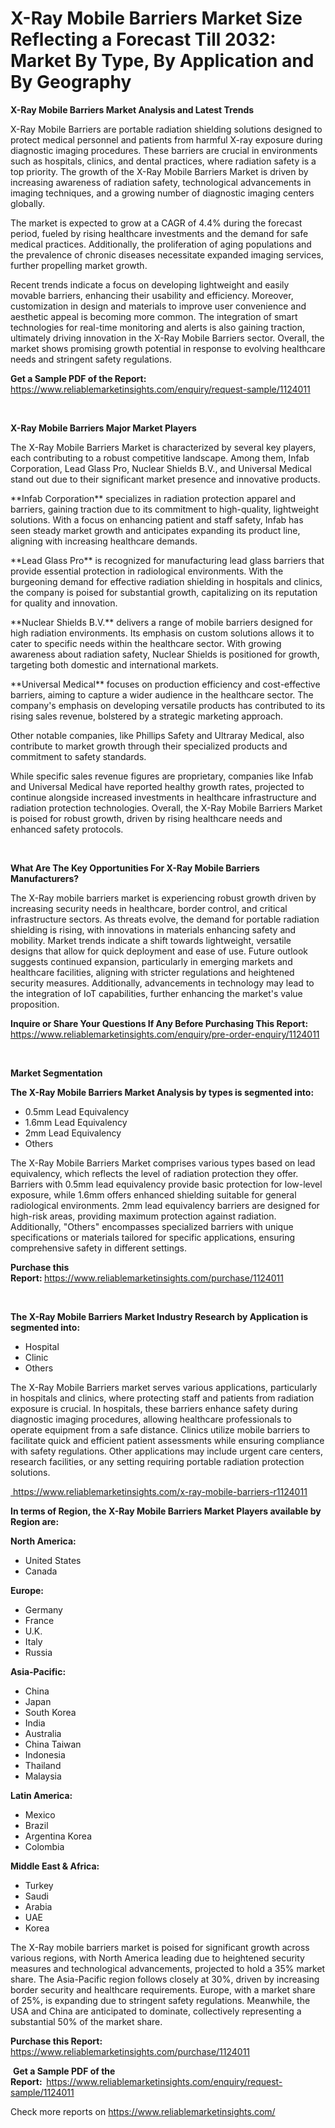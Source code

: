 <p><h1>X-Ray Mobile Barriers Market Size Reflecting a Forecast Till 2032: Market By Type, By Application and By Geography</h1></p><p><strong>X-Ray Mobile Barriers Market Analysis and Latest Trends</strong></p>
<p><p>X-Ray Mobile Barriers are portable radiation shielding solutions designed to protect medical personnel and patients from harmful X-ray exposure during diagnostic imaging procedures. These barriers are crucial in environments such as hospitals, clinics, and dental practices, where radiation safety is a top priority. The growth of the X-Ray Mobile Barriers Market is driven by increasing awareness of radiation safety, technological advancements in imaging techniques, and a growing number of diagnostic imaging centers globally.</p><p>The market is expected to grow at a CAGR of 4.4% during the forecast period, fueled by rising healthcare investments and the demand for safe medical practices. Additionally, the proliferation of aging populations and the prevalence of chronic diseases necessitate expanded imaging services, further propelling market growth. </p><p>Recent trends indicate a focus on developing lightweight and easily movable barriers, enhancing their usability and efficiency. Moreover, customization in design and materials to improve user convenience and aesthetic appeal is becoming more common. The integration of smart technologies for real-time monitoring and alerts is also gaining traction, ultimately driving innovation in the X-Ray Mobile Barriers sector. Overall, the market shows promising growth potential in response to evolving healthcare needs and stringent safety regulations.</p></p>
<p><strong>Get a Sample PDF of the Report:&nbsp;</strong> <a href="https://www.reliablemarketinsights.com/enquiry/request-sample/1124011?utm_campaign=2179&utm_medium=2&utm_source=Github&utm_content=ia&utm_term=04032025&utm_id=x-ray-mobile-barriers">https://www.reliablemarketinsights.com/enquiry/request-sample/1124011</a></p>
<p>&nbsp;</p>
<p><strong>X-Ray Mobile Barriers Major Market Players</strong></p>
<p><p>The X-Ray Mobile Barriers Market is characterized by several key players, each contributing to a robust competitive landscape. Among them, Infab Corporation, Lead Glass Pro, Nuclear Shields B.V., and Universal Medical stand out due to their significant market presence and innovative products.</p><p>**Infab Corporation** specializes in radiation protection apparel and barriers, gaining traction due to its commitment to high-quality, lightweight solutions. With a focus on enhancing patient and staff safety, Infab has seen steady market growth and anticipates expanding its product line, aligning with increasing healthcare demands.</p><p>**Lead Glass Pro** is recognized for manufacturing lead glass barriers that provide essential protection in radiological environments. With the burgeoning demand for effective radiation shielding in hospitals and clinics, the company is poised for substantial growth, capitalizing on its reputation for quality and innovation.</p><p>**Nuclear Shields B.V.** delivers a range of mobile barriers designed for high radiation environments. Its emphasis on custom solutions allows it to cater to specific needs within the healthcare sector. With growing awareness about radiation safety, Nuclear Shields is positioned for growth, targeting both domestic and international markets.</p><p>**Universal Medical** focuses on production efficiency and cost-effective barriers, aiming to capture a wider audience in the healthcare sector. The company's emphasis on developing versatile products has contributed to its rising sales revenue, bolstered by a strategic marketing approach.</p><p>Other notable companies, like Phillips Safety and Ultraray Medical, also contribute to market growth through their specialized products and commitment to safety standards.</p><p>While specific sales revenue figures are proprietary, companies like Infab and Universal Medical have reported healthy growth rates, projected to continue alongside increased investments in healthcare infrastructure and radiation protection technologies. Overall, the X-Ray Mobile Barriers Market is poised for robust growth, driven by rising healthcare needs and enhanced safety protocols.</p></p>
<p>&nbsp;</p>
<p><strong>What Are The Key Opportunities For X-Ray Mobile Barriers Manufacturers?</strong></p>
<p><p>The X-Ray mobile barriers market is experiencing robust growth driven by increasing security needs in healthcare, border control, and critical infrastructure sectors. As threats evolve, the demand for portable radiation shielding is rising, with innovations in materials enhancing safety and mobility. Market trends indicate a shift towards lightweight, versatile designs that allow for quick deployment and ease of use. Future outlook suggests continued expansion, particularly in emerging markets and healthcare facilities, aligning with stricter regulations and heightened security measures. Additionally, advancements in technology may lead to the integration of IoT capabilities, further enhancing the market's value proposition.</p></p>
<p><strong>Inquire or Share Your Questions If Any Before Purchasing This Report:</strong> <a href="https://www.reliablemarketinsights.com/enquiry/pre-order-enquiry/1124011?utm_campaign=2179&utm_medium=2&utm_source=Github&utm_content=ia&utm_term=04032025&utm_id=x-ray-mobile-barriers">https://www.reliablemarketinsights.com/enquiry/pre-order-enquiry/1124011</a></p>
<p>&nbsp;</p>
<p><strong>Market Segmentation</strong></p>
<p><strong>The X-Ray Mobile Barriers Market Analysis by types is segmented into:</strong></p>
<p><ul><li>0.5mm Lead Equivalency</li><li>1.6mm Lead Equivalency</li><li>2mm Lead Equivalency</li><li>Others</li></ul></p>
<p><p>The X-Ray Mobile Barriers Market comprises various types based on lead equivalency, which reflects the level of radiation protection they offer. Barriers with 0.5mm lead equivalency provide basic protection for low-level exposure, while 1.6mm offers enhanced shielding suitable for general radiological environments. 2mm lead equivalency barriers are designed for high-risk areas, providing maximum protection against radiation. Additionally, "Others" encompasses specialized barriers with unique specifications or materials tailored for specific applications, ensuring comprehensive safety in different settings.</p></p>
<p><strong>Purchase this Report:&nbsp;</strong><a href="https://www.reliablemarketinsights.com/purchase/1124011?utm_campaign=2179&utm_medium=2&utm_source=Github&utm_content=ia&utm_term=04032025&utm_id=x-ray-mobile-barriers">https://www.reliablemarketinsights.com/purchase/1124011</a></p>
<p>&nbsp;</p>
<p><strong>The X-Ray Mobile Barriers Market Industry Research by Application is segmented into:</strong></p>
<p><ul><li>Hospital</li><li>Clinic</li><li>Others</li></ul></p>
<p><p>The X-Ray Mobile Barriers market serves various applications, particularly in hospitals and clinics, where protecting staff and patients from radiation exposure is crucial. In hospitals, these barriers enhance safety during diagnostic imaging procedures, allowing healthcare professionals to operate equipment from a safe distance. Clinics utilize mobile barriers to facilitate quick and efficient patient assessments while ensuring compliance with safety regulations. Other applications may include urgent care centers, research facilities, or any setting requiring portable radiation protection solutions.</p></p>
<p><a href="https://www.reliablemarketinsights.com/x-ray-mobile-barriers-r1124011?utm_campaign=2179&utm_medium=2&utm_source=Github&utm_content=ia&utm_term=04032025&utm_id=x-ray-mobile-barriers">&nbsp;https://www.reliablemarketinsights.com/x-ray-mobile-barriers-r1124011</a></p>
<p><strong>In terms of Region, the X-Ray Mobile Barriers Market Players available by Region are:</strong></p>
<p>
    <p> <strong> North America: </strong>
        <ul>
            <li>United States</li>
            <li>Canada</li>
        </ul>
        </p> 
    <p> <strong> Europe: </strong>
        <ul>
            <li>Germany</li>
            <li>France</li>
            <li>U.K.</li>
            <li>Italy</li>
            <li>Russia</li>
        </ul>
        </p> 
    <p> <strong> Asia-Pacific: </strong>
        <ul>
            <li>China</li>
            <li>Japan</li>
            <li>South Korea</li>
            <li>India</li>
            <li>Australia</li>
            <li>China Taiwan</li>
            <li>Indonesia</li>
            <li>Thailand</li>
            <li>Malaysia</li>
        </ul>
        </p> 
    <p> <strong> Latin America: </strong>
        <ul>
            <li>Mexico</li>
            <li>Brazil</li>
            <li>Argentina Korea</li>
            <li>Colombia</li>
        </ul>
        </p> 
    <p> <strong> Middle East & Africa: </strong>
        <ul>
            <li>Turkey</li>
            <li>Saudi</li>
            <li>Arabia</li>
            <li>UAE</li>
            <li>Korea</li>
        </ul>
    </p>
    </p>
<p><p>The X-Ray mobile barriers market is poised for significant growth across various regions, with North America leading due to heightened security measures and technological advancements, projected to hold a 35% market share. The Asia-Pacific region follows closely at 30%, driven by increasing border security and healthcare requirements. Europe, with a market share of 25%, is expanding due to stringent safety regulations. Meanwhile, the USA and China are anticipated to dominate, collectively representing a substantial 50% of the market share.</p></p>
<p><strong>Purchase this Report: </strong><a href="https://www.reliablemarketinsights.com/purchase/1124011?utm_campaign=2179&utm_medium=2&utm_source=Github&utm_content=ia&utm_term=04032025&utm_id=x-ray-mobile-barriers">https://www.reliablemarketinsights.com/purchase/1124011</a></p>
<p>&nbsp;<strong>Get a Sample PDF of the Report:&nbsp;&nbsp;</strong><a href="https://www.reliablemarketinsights.com/enquiry/request-sample/1124011?utm_campaign=2179&utm_medium=2&utm_source=Github&utm_content=ia&utm_term=04032025&utm_id=x-ray-mobile-barriers">https://www.reliablemarketinsights.com/enquiry/request-sample/1124011</a></p>
<p><strong></strong></p>
<p>Check more reports on <a href="https://www.reliablemarketinsights.com/?utm_campaign=2179&utm_medium=2&utm_source=Github&utm_content=ia&utm_term=04032025&utm_id=x-ray-mobile-barriers">https://www.reliablemarketinsights.com/</a></p>